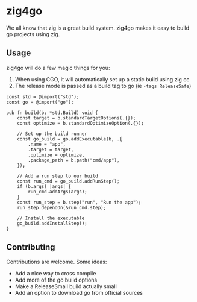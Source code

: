 # zig4go

We all know that zig is a great build system. zig4go makes it easy to build go
projects using zig.

## Usage

zig4go will do a few magic things for you:

1. When using CGO, it will automatically set up a static build using zig cc
2. The release mode is passed as a build tag to go (ie `-tags ReleaseSafe`)

```zig
const std = @import("std");
const go = @import("go");

pub fn build(b: *std.Build) void {
    const target = b.standardTargetOptions(.{});
    const optimize = b.standardOptimizeOption(.{});

    // Set up the build runner
    const go_build = go.addExecutable(b, .{
        .name = "app",
        .target = target,
        .optimize = optimize,
        .package_path = b.path("cmd/app"),
    });

    // Add a run step to our build
    const run_cmd = go_build.addRunStep();
    if (b.args) |args| {
        run_cmd.addArgs(args);
    }
    const run_step = b.step("run", "Run the app");
    run_step.dependOn(&run_cmd.step);

    // Install the executable
    go_build.addInstallStep();
}
```

## Contributing

Contributions are welcome. Some ideas:

- Add a nice way to cross compile
- Add more of the go build options
- Make a ReleaseSmall build actually small
- Add an option to download go from official sources
